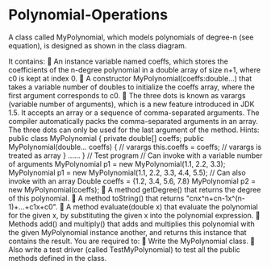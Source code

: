 # Polynomial-Operations
 
 
A class called MyPolynomial, which models polynomials of degree-n (see equation), is designed as shown in the class diagram. 
 
It contains:  An instance variable named coeffs, which stores the coefficients of the n-degree polynomial in a double array of size n+1, where c0 is kept at index 0.  A constructor MyPolynomial(coeffs:double...) that takes a variable number of doubles to initialize the coeffs array, where the first argument corresponds to c0.  The three dots is known as varargs (variable number of arguments), which is a new feature introduced in JDK 1.5. It accepts an array or a sequence of comma-separated arguments. The compiler automatically packs the comma-separated arguments in an array. The three dots can only be used for the last argument of the method. 
Hints: 
public class MyPolynomial { 
private double[] coeffs; 
public MyPolynomial(double... coeffs) {  // varargs 
this.coeffs = coeffs;                 // varargs is treated as array 
} 
...... 
} 
// Test program 
// Can invoke with a variable number of arguments 
MyPolynomial p1 = new MyPolynomial(1.1, 2.2, 3.3); 
MyPolynomial p1 = new MyPolynomial(1.1, 2.2, 3.3, 4.4, 5.5); 
// Can also invoke with an array 
Double coeffs = {1.2, 3.4, 5.6, 7.8} 
MyPolynomial p2 = new MyPolynomial(coeffs);  A method getDegree() that returns the degree of this polynomial.  A method toString() that returns "cnx^n+cn-1x^(n-1)+...+c1x+c0".  A method evaluate(double x) that evaluate the polynomial for the given x, by substituting the given x into the polynomial expression.  Methods add() and multiply() that adds and multiplies this polynomial with the given MyPolynomial instance another, and returns this instance that contains the result. 
You are required to:  Write the MyPolynomial class.   Also write a test driver (called TestMyPolynomial) to test all the public methods defined in the class. 
